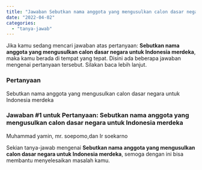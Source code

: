 ```yaml
---
title: "Jawaban Sebutkan nama anggota yang mengusulkan calon dasar negara untuk Indonesia merdeka"
date: "2022-04-02"
categories: 
  - "tanya-jawab"
---
```


Jika kamu sedang mencari jawaban atas pertanyaan: **Sebutkan nama anggota yang mengusulkan calon dasar negara untuk Indonesia merdeka**, maka kamu berada di tempat yang tepat. Disini ada beberapa jawaban mengenai pertanyaan tersebut. Silakan baca lebih lanjut.

### Pertanyaan

Sebutkan nama anggota yang mengusulkan calon dasar negara untuk Indonesia merdeka

### Jawaban #1 untuk Pertanyaan: Sebutkan nama anggota yang mengusulkan calon dasar negara untuk Indonesia merdeka

Muhammad yamin, mr. soepomo,dan Ir soekarno

Sekian tanya-jawab mengenai **Sebutkan nama anggota yang mengusulkan calon dasar negara untuk Indonesia merdeka**, semoga dengan ini bisa membantu menyelesaikan masalah kamu.

